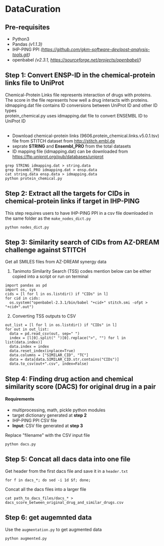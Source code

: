 # DataCuration

## Pre-requisites
* Python3
* Pandas *(v1.1.3)*
* IHP-PING PPI *(https://github.com/gkm-software-dev/post-analysis-tools.git)*
* openbabel *(v2.3.1, https://sourceforge.net/projects/openbabel/)*

## Step 1: Convert ENSP-ID in the chemical-protein links file to UniProt
<p>
Chemical-Protein Links file represents interaction of drugs with proteins. The score in the file represents how well a drug interacts with proteins.<br>
idmapping.dat file contains ID conversions between UniProt ID and other ID types<br>
protein_chemical.py uses idmapping.dat file to convert ENSEMBL ID to UniProt ID </br></br>
</p>

* Download chemical-protein links (9606.protein_chemical.links.v5.0.1.tsv) file from STITCH dataset from http://stitch.embl.de
* seprate **STRING** and **Ensembl_PRO** from the total datasets
* ID mapping file (idmapping.dat) can be downloaded from https://ftp.uniprot.org/pub/databases/uniprot
```
grep STRING idmapping.dat > string.data
grep Ensembl_PRO idmapping.dat > ensp.data
cat string.data ensp.data > idmapping.data
python protein_chemical.py
```

## Step 2: Extract all the targets for CIDs in chemical-protein links if target in IHP-PING
This step requires users to have IHP-PING PPI in a csv file downloaded in the same folder as the `make_nodes_dict.py`
```
python nodes_dict.py
```
## Step 3: Similarity search of CIDs from AZ-DREAM challenge against STITCH
Get all SMILES files from AZ-DREAM synergy data

1. Tanimoto Similarity Search (TSS)
codes mention below can be either copied into a script or run on terminal
```
import pandas as pd
import os, sys
cids = [l for l in os.listdir() if "CIDs" in l]
for cid in cids:
  os.system("openbabel-2.3.1/bin/babel "+cid+" stitch.smi -ofpt > "+cid+".out")
 ```
 2. Converting TSS outputs to CSV
```
out_list = [l for l in os.listdir() if "CIDs" in l]
for out in out_list:
  data = pd.read_csv(out, sep=" ")
  index = [l[0].split(" ")[0].replace(">", "") for l in list(data.index)]
  data.index = index
  data.reset_index(inplace=True)
  data.columns = ["SIMILAR_CID", "TC"]
  data = data[data.SIMILAR_CID.str.contains("CIDs")]
  data.to_csv(out+".csv", index=False)
 ```
## Step 4: Finding drug action and chemical similarity score (DACS) for original drug in a pair
#### Requirements 
* multiprocessing, math, pickle python modules
* target dictionary generated at **step 2**
* IHP-PING PPI CSV file
* __Input__: CSV file generated at **step 3**

Replace "filename" with the CSV input file

`python dacs.py`

## Step 5: Concat all dacs data into one file
Get header from the first dacs file and save it in a `header.txt`

```
for f in dacs_*; do sed -i 1d $f; done;
```
Concat all the dacs files into a larger file

```
cat path_to_dacs_files/dacs_* > dacs_score_between_original_drug_and_similar_drugs.csv
```
## Step 6: get augemnted data
Use the `augmentation.py` to get augmented data
```
python augmented.py
```


